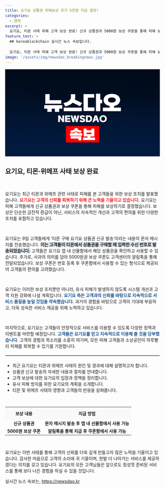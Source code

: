 ```yaml
---
title: 요기요 상품권 피해보상 추가 5천원 지급 결정!
categories:
  - 경제
excerpt: >
  요기요, 티몬 사태 피해 고객 보상 완료! 신규 상품권과 5000원 보상 쿠폰을 통해 피해 보상에 나섰다. 신뢰 회복을 위한 요기요의 다짐을 확인해보세요!
feature_text: >
  ## koreablockchain 실시간 뉴스 속보입니다.

  요기요, 티몬 사태 피해 고객 보상 완료! 신규 상품권과 5000원 보상 쿠폰을 통해 피해 보상에 나섰다. 신뢰 회복을 위한 요기요의 다짐을 확인해보세요!
image: '/assets/img/newsdao_breakingnews.jpg'
---
```


<p><img src="/assets/img/newsdao_breakingnews.jpg" alt="koreablockchain 속보" /></p>

<h2 data-ke-size="size26">요기요, 티몬·위메프 사태 보상 완료</h2>

<p data-ke-size="size16">&nbsp;</p>

<p>요기요는 최근 티몬과 위메프 관련 사태로 피해를 본 고객들을 위한 보상 조치를 발표했습니다. <b><span style="color: #ee2323;">요기요는 고객의 신뢰를 회복하기 위해 큰 노력을 기울이고 있습니다.</span></b> 요기요는 피해 고객들에게 신규 상품권과 보상 쿠폰을 통해 피해를 보상하기로 결정했습니다. 보상은 단순한 금전적 환급이 아닌, 서비스의 지속적인 개선과 고객의 편의를 위한 다양한 조치를 포함하고 있습니다.</p>

<p data-ke-size="size16">&nbsp;</p>

<p>요기요는 9일 고객들에게 ‘티몬 구매 요기요 상품권 신규 발송’이라는 내용의 문자 메시지를 전송했습니다. <b><span style="background-color: #21538527;">이는 고객들이 티몬에서 상품권을 구매할 때 입력한 수신 번호로 발송되었습니다.</span></b> 고객들은 요기요 앱 내 선물함에서 해당 상품권을 확인하고 사용할 수 있습니다. 추가로, 사과의 의미를 담아 5000원권 보상 쿠폰도 고객센터의 알림톡을 통해 전달되었습니다. 보상 쿠폰은 번호 등록 후 쿠폰함에서 사용할 수 있는 형식으로 제공되어 고객들의 편의를 고려했습니다.</p>

<p data-ke-size="size16">&nbsp;</p>

<p>요기요는 이러한 보상 조치뿐만 아니라, 유사 피해가 발생하지 않도록 시스템 개선과 고객 지원 강화에 나설 계획입니다. <b><span style="color: #1a5490;">요기요 측은 고객과의 신뢰를 바탕으로 지속적으로 서비스 품질을 높일 것임을 약속했습니다.</span></b> 과거의 경험을 바탕으로 고객의 기대에 부응하고, 더욱 성숙한 서비스 제공을 위해 노력하고 있습니다.</p>

<p data-ke-size="size16">&nbsp;</p>

<p>마지막으로, 요기요는 고객들이 안정적으로 서비스를 이용할 수 있도록 다양한 정책과 이벤트를 마련할 예정입니다. <b><span style="color: #1a5490;">고객들은 요기요를 믿고 지속적으로 이용해 줄 것을 당부했습니다.</span></b> 고객의 경험과 목소리를 소중히 여기며, 모든 피해 고객들과 소상공인이 하루빨리 피해를 회복할 수 있기를 기원합니다.</p>

<hr style="border: 1px solid #ccc; margin: 20px 0;"/>

<ul>
  <li>최근 요기요는 티몬과 위메프 사태의 원인 및 경과에 대해 설명하고자 합니다.</li>
  <li>상품권 신규 발송의 자세한 내용과 절차를 안내합니다.</li>
  <li>고객 보상에 대한 요기요의 입장과 정책을 정리합니다.</li>
  <li>유사 피해 방지를 위한 요기요의 계획을 소개합니다.</li>
  <li>티몬 및 위메프 사태의 영향과 고객들의 반응을 살펴봅니다.</li>
</ul>

<p data-ke-size="size16">&nbsp;</p>

<table style="width: 100%; border-collapse: collapse;">
  <tr>
    <th style="text-align: center; background-color: #f8f9fa; padding: 10px;">보상 내용</th>
    <th style="text-align: center; background-color: #f8f9fa; padding: 10px;">지급 방법</th>
  </tr>
  <tr>
    <td style="text-align: center; height: 17px;"><b>신규 상품권</b></td>
    <td style="text-align: center; height: 17px;"><b>문자 메시지 발송 후 앱 내 선물함에서 사용 가능</b></td>
  </tr>
  <tr>
    <td style="text-align: center; height: 17px;"><b>5000원 보상 쿠폰</b></td>
    <td style="text-align: center; height: 17px;"><b>알림톡을 통해 지급 후 쿠폰함에서 사용 가능</b></td>
  </tr>
</table>

<p data-ke-size="size16">&nbsp;</p>

<p>요기요는 이번 사태를 통해 고객의 신뢰를 더욱 깊게 만들고자 많은 노력을 기울이고 있습니다. 감사한 마음으로 고객의 소리에 귀 기울이며, 한발 더 나아가는 서비스를 제공하겠다는 의지를 갖고 있습니다. 요기요의 모든 고객님들은 앞으로도 정성껏 준비된 서비스를 통해 보다 나은 경험을 하실 수 있을 것입니다.</p>
실시간 뉴스 속보는, <a href="https://newsdao.kr" rel="dofollow">https://newsdao.kr</a>


